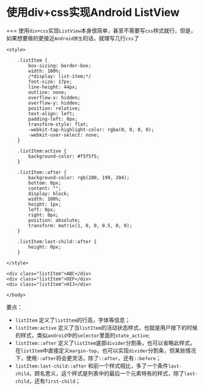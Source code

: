 # 使用div+css实现Android ListView
===
使用`div+css`实现`ListView`本身很简单，甚至不需要写`css`样式就行，但是，如果想要做的更接近`Android原生`的话，就理写几行`css`了

```
<style>

    .listItem {
        box-sizing: border-box;
        width: 100%;
        /*display: list-item;*/
        font-size: 17px;
        line-height: 44px;
        outline: none;
        overflow-x: hidden;
        overflow-y: hidden;
        position: relative;
        text-align: left;
        padding-left: 8px;
        transform-style: flat;
        -webkit-tap-highlight-color: rgba(0, 0, 0, 0);
        -webkit-user-select: none;
    }

    .listItem:active {
        background-color: #f5f5f5;
    }

    .listItem::after {
        background-color: rgb(200, 199, 204);
        bottom: 0px;
        content: "";
        display: block;
        width: 100%;
        height: 1px;
        left: 0px;
        right: 0px;
        position: absolute;
        transform: matrix(1, 0, 0, 0.5, 0, 0);
    }

    .listItem:last-child::after {
        height: 0px;
    }

</style>

<div class="listItem">ABC</div>
<div class="listItem">DEF</div>
<div class="listItem">HIJ</div>

</body>
```
要点：
- `listItem` 定义了`listItem`的行高，字体等信息；
- `listItem:active` 定义了当`listItem`的活动状态样式，也就是用户按下的时候的样式，类似`android`中的`selector`里面的`state_active`;
- `listItem::after` 定义了`listItem`底部`divider`分割条，也可以省略此样式，在`listItem`中直接定义`margin-top`，也可以实现`divider`分割条，但某些情况下，使用`::after`将会更灵活，除了`::after`，还有`::before`；
- `listItem:last-child::after` 和前一个样式相比，多了一个条件`last-child`，顾名思义，这个样式是列表中的最后一个元素特有的样式，除了`last-child`，还有`first-child`；
